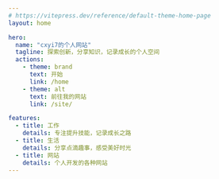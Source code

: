 ```yaml
---
# https://vitepress.dev/reference/default-theme-home-page
layout: home

hero:
  name: "cxyi7的个人网站"
  tagline: 探索创新，分享知识，记录成长的个人空间
  actions:
    - theme: brand
      text: 开始
      link: /home
    - theme: alt
      text: 前往我的网站
      link: /site/

features:
  - title: 工作
    details: 专注提升技能，记录成长之路
  - title: 生活
    details: 分享点滴趣事，感受美好时光
  - title: 网站
    details: 个人开发的各种网站
---
```


